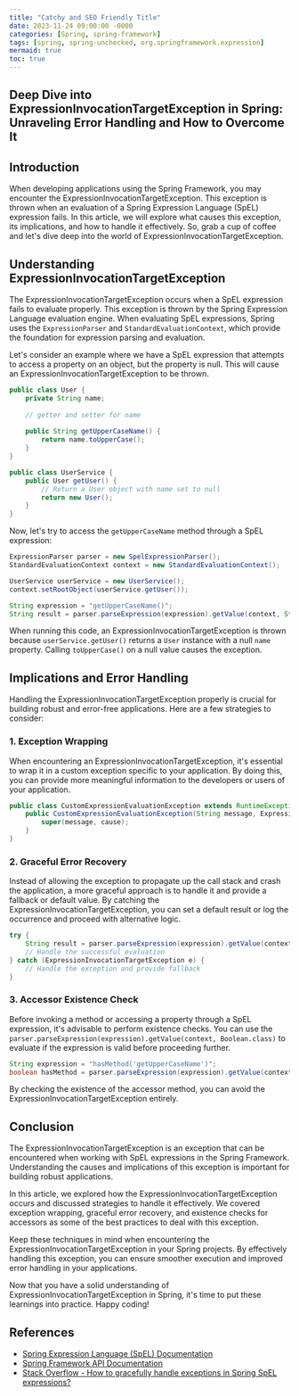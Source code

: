 ```yaml
---
title: "Catchy and SEO Friendly Title"
date: 2023-11-24 09:00:00 -0000
categories: [Spring, spring-framework]
tags: [spring, spring-unchecked, org.springframework.expression]
mermaid: true
toc: true
---
```


## Deep Dive into ExpressionInvocationTargetException in Spring: Unraveling Error Handling and How to Overcome It

## Introduction

When developing applications using the Spring Framework, you may encounter the ExpressionInvocationTargetException. This exception is thrown when an evaluation of a Spring Expression Language (SpEL) expression fails. In this article, we will explore what causes this exception, its implications, and how to handle it effectively. So, grab a cup of coffee and let's dive deep into the world of ExpressionInvocationTargetException.

## Understanding ExpressionInvocationTargetException

The ExpressionInvocationTargetException occurs when a SpEL expression fails to evaluate properly. This exception is thrown by the Spring Expression Language evaluation engine. When evaluating SpEL expressions, Spring uses the `ExpressionParser` and `StandardEvaluationContext`, which provide the foundation for expression parsing and evaluation.

Let's consider an example where we have a SpEL expression that attempts to access a property on an object, but the property is null. This will cause an ExpressionInvocationTargetException to be thrown.

```java
public class User {
    private String name;
    
    // getter and setter for name
    
    public String getUpperCaseName() {
        return name.toUpperCase();
    }
}

public class UserService {
    public User getUser() {
        // Return a User object with name set to null
        return new User();
    }
}
```

Now, let's try to access the `getUpperCaseName` method through a SpEL expression:

```java
ExpressionParser parser = new SpelExpressionParser();
StandardEvaluationContext context = new StandardEvaluationContext();

UserService userService = new UserService();
context.setRootObject(userService.getUser());

String expression = "getUpperCaseName()";
String result = parser.parseExpression(expression).getValue(context, String.class);
```

When running this code, an ExpressionInvocationTargetException is thrown because `userService.getUser()` returns a `User` instance with a null `name` property. Calling `toUpperCase()` on a null value causes the exception.

## Implications and Error Handling

Handling the ExpressionInvocationTargetException properly is crucial for building robust and error-free applications. Here are a few strategies to consider:

### 1. Exception Wrapping

When encountering an ExpressionInvocationTargetException, it's essential to wrap it in a custom exception specific to your application. By doing this, you can provide more meaningful information to the developers or users of your application.

```java
public class CustomExpressionEvaluationException extends RuntimeException {
    public CustomExpressionEvaluationException(String message, ExpressionInvocationTargetException cause) {
        super(message, cause);
    }
}
```

### 2. Graceful Error Recovery

Instead of allowing the exception to propagate up the call stack and crash the application, a more graceful approach is to handle it and provide a fallback or default value. By catching the ExpressionInvocationTargetException, you can set a default result or log the occurrence and proceed with alternative logic.

```java
try {
    String result = parser.parseExpression(expression).getValue(context, String.class);
    // Handle the successful evaluation
} catch (ExpressionInvocationTargetException e) {
    // Handle the exception and provide fallback
}
```

### 3. Accessor Existence Check

Before invoking a method or accessing a property through a SpEL expression, it's advisable to perform existence checks. You can use the `parser.parseExpression(expression).getValue(context, Boolean.class)` to evaluate if the expression is valid before proceeding further.

```java
String expression = "hasMethod('getUpperCaseName')";
boolean hasMethod = parser.parseExpression(expression).getValue(context, Boolean.class);
```

By checking the existence of the accessor method, you can avoid the ExpressionInvocationTargetException entirely.

## Conclusion

The ExpressionInvocationTargetException is an exception that can be encountered when working with SpEL expressions in the Spring Framework. Understanding the causes and implications of this exception is important for building robust applications.

In this article, we explored how the ExpressionInvocationTargetException occurs and discussed strategies to handle it effectively. We covered exception wrapping, graceful error recovery, and existence checks for accessors as some of the best practices to deal with this exception.

Keep these techniques in mind when encountering the ExpressionInvocationTargetException in your Spring projects. By effectively handling this exception, you can ensure smoother execution and improved error handling in your applications.

Now that you have a solid understanding of ExpressionInvocationTargetException in Spring, it's time to put these learnings into practice. Happy coding!

## References
- [Spring Expression Language (SpEL) Documentation](https://docs.spring.io/spring-framework/docs/current/reference/html/core.html#expressions)
- [Spring Framework API Documentation](https://docs.spring.io/spring-framework/docs/current/javadoc-api/)
- [Stack Overflow - How to gracefully handle exceptions in Spring SpEL expressions?](https://stackoverflow.com/questions/40992856/how-to-gracefully-handle-exceptions-in-spring-spel-expressions)
